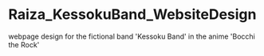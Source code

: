 # Raiza_KessokuBand_WebsiteDesign
webpage design for the fictional band 'Kessoku Band' in the anime 'Bocchi the Rock'
